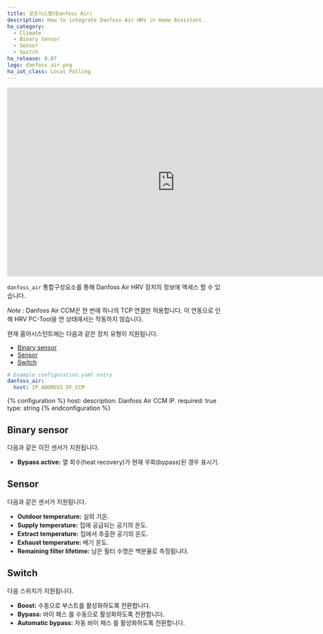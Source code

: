 ```yaml
---
title: 공조시스템(Danfoss Air)
description: How to integrate Danfoss Air HRV in Home Assistant.
ha_category:
  - Climate
  - Binary Sensor
  - Sensor
  - Switch
ha_release: 0.87
logo: danfoss_air.png
ha_iot_class: Local Polling
---
```


<div class='videoWrapper'>
<iframe width="776" height="437" src="https://www.youtube.com/embed/5x8q_Jg1sec" frameborder="0" allow="accelerometer; autoplay; encrypted-media; gyroscope; picture-in-picture" allowfullscreen></iframe>
</div>

`danfoss_air` 통합구성요소를 통해 Danfoss Air HRV 장치의 정보에 액세스 할 수 있습니다.

*Note* : Danfoss Air CCM은 한 번에 하나의 TCP 연결만 허용합니다. 이 연동으로 인해 HRV PC-Tool을 연 상태에서는 작동하지 않습니다.

현재 홈어시스턴트에는 다음과 같은 장치 유형이 지원됩니다.

- [Binary sensor](#binary-sensor)
- [Sensor](#sensor)
- [Switch](#switch)

```yaml
# Example configuration.yaml entry
danfoss_air:
  host: IP_ADDRESS_OF_CCM
```

{% configuration %}
host:
  description: Danfoss Air CCM IP.
  required: true
  type: string
{% endconfiguration %}

## Binary sensor

다음과 같은 이진 센서가 지원됩니다.

- **Bypass active:** 열 회수(heat recovery)가 현재 우회(bypass)된 경우 표시기.

## Sensor

다음과 같은 센서가 지원됩니다.

- **Outdoor temperature:** 실외 기온.
- **Supply temperature:** 집에 공급되는 공기의 온도.
- **Extract temperature:** 집에서 추출한 공기의 온도.
- **Exhaust temperature:** 배기 온도.
- **Remaining filter lifetime:** 남은 필터 수명은 백분율로 측정됩니다.

## Switch

다음 스위치가 지원됩니다.

- **Boost:** 수동으로 부스트를 활성화하도록 전환합니다.
- **Bypass:** 바이 패스 를 수동으로 활성화하도록 전환합니다.
- **Automatic bypass:** 자동 바이 패스 를 활성화하도록 전환합니다.
